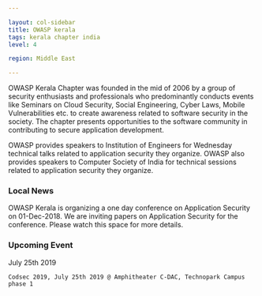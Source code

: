```yaml
---

layout: col-sidebar
title: OWASP kerala
tags: kerala chapter india
level: 4

region: Middle East

---
```


OWASP Kerala Chapter was founded in the mid of 2006 by a group of security enthusiasts and professionals who predominantly conducts events like Seminars on Cloud Security, Social Engineering, Cyber Laws, Mobile Vulnerabilities etc. to create awareness related to software security in the society. The chapter presents opportunities to the software community in contributing to secure application development.

OWASP provides speakers to Institution of Engineers for Wednesday technical talks related to application security they organize. OWASP also provides speakers to Computer Society of India for technical sessions related to application security they organize.

### Local News

OWASP Kerala is organizing a one day conference on Application Security on 01-Dec-2018. We are inviting papers on Application Security for the conference. Please watch this space for more details.

### Upcoming Event
July 25th 2019

    Codsec 2019, July 25th 2019 @ Amphitheater C-DAC, Technopark Campus phase 1 